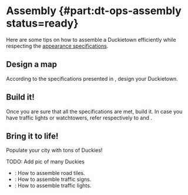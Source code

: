 # Assembly {#part:dt-ops-assembly status=ready}

Here are some tips on how to assemble a Duckietown efficiently while respecting the [appearance specifications](#dt-ops-appearance-specifications).

## Design a map

According to the specifications presented in [](#dt-ops-appearance-specifications), design your Duckietown.

## Build it!

Once you are sure that all the specifications are met, build it. In case you have traffic lights or watchtowers, refer respectively to [](#traffic-light-assembly) and [](#auto-localization-hardware).

## Bring it to life!

Populate your city with tons of Duckies!

TODO: Add pic of many Duckies

* [](#dt-ops-tiles): How to assemble road tiles.
* [](#dt-ops-city-traffic-signs): How to assemble traffic signs.
* [](#traffic-light-assembly): How to assemble traffic lights.
